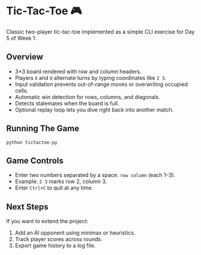 # Tic-Tac-Toe 🎮

Classic two-player tic-tac-toe implemented as a simple CLI exercise for Day 5 of Week 1.

## Overview
- 3×3 board rendered with row and column headers.
- Players `X` and `O` alternate turns by typing coordinates like `2 3`.
- Input validation prevents out-of-range moves or overwriting occupied cells.
- Automatic win detection for rows, columns, and diagonals.
- Detects stalemates when the board is full.
- Optional replay loop lets you dive right back into another match.

## Running The Game
```pwsh
python tictactoe.py
```

## Game Controls
- Enter two numbers separated by a space: `row column` (each 1–3).
- Example: `2 3` marks row 2, column 3.
- Enter `Ctrl+C` to quit at any time.

## Next Steps
If you want to extend the project:
1. Add an AI opponent using minimax or heuristics.
2. Track player scores across rounds.
3. Export game history to a log file.
